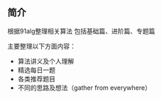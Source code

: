 ## 简介
根据91alg整理相关算法
包括基础篇、进阶篇、专题篇

主要整理以下方面内容：
- 算法讲义及个人理解
- 精选每日一题
- 各类推荐题目
- 不同的思路及想法（gather from everywhere）


